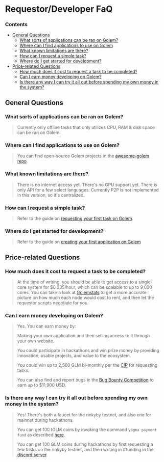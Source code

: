 # Requestor/Developer FaQ

### Contents
 - [General Questions](#general-questions)
   - [What sorts of applications can be ran on Golem?](#what-sorts-of-applications-can-be-ran-on-golem)
   - [Where can I find applications to use on Golem](#where-can-i-find-applications-to-use-on-golem)
   - [What known limitations are there?](#what-known-limitations-are-there)
   - [How can I request a simple task?](#how-can-i-request-a-simple-task)
   - [Where do I get started for development?](#where-do-i-get-started-for-development)
 - [Price-related Questions](#price-related-questions)
   - [How much does it cost to request a task to be completed?](#how-much-does-it-cost-to-request-a-task-to-be-completed)
   - [Can I earn money developing on Golem?](#can-i-earn-money-developing-on-golem)
   - [Is there any way I can try it all out before spending my own money in the system?](#is-there-any-way-i-can-try-it-all-out-before-spending-my-own-money-in-the-system)

## General Questions

### What sorts of applications can be ran on Golem?
> Currently only offline tasks that only utilizes CPU, RAM & disk space can be ran on Golem.

### Where can I find applications to use on Golem?
> You can find open-source Golem projects in the [awesome-golem repo](https://github.com/golemfactory/awesome-golem#%EF%B8%8F-apps).

### What known limitations are there?
> There is no internet access yet. There's no GPU support yet. There is only API for a few select languages. Currently P2P is not implemented in this version, so it's centralized.

### How can I request a simple task?
> Refer to the guide on [requesting your first task on Golem](https://github.com/figurestudios/community-golem-docs/blob/main/requesting/requesting-your-first-task.md).

### Where do I get started for development?
> Refer to the guide on [creating your first application on Golem](https://github.com/figurestudios/community-golem-docs/blob/main/developing/creating-your-first-app.md)

## Price-related Questions

### How much does it cost to request a task to be completed?
> At the time of writing, you should be able to get access to a single-core system for $0.035/hour, which can be scalable to up to 9,000 cores.
> You can take a look at [Golemstats](https://golemstats.com/) to get a more accurate picture on how much each node would cost to rent, and then let the requestor scripts negotiate for you.

### Can I earn money developing on Golem?
> Yes. You can earn money by: 
> 
> Making your own application and then selling access to it through your own website.
> 
> You could participate in hackathons and win prize money by providing innovation, usable projects, and value to the ecosystem.
> 
> You could win up to 2,500 GLM bi-monthly per the [CIP](https://blog.golemproject.net/community-incentives-program/) for requesting tasks.
> 
> You can also find and report bugs in the [Bug Bounty Competition](https://blog.golemproject.net/golem-bug-bounty-competition-yagna/) to earn up to $11,900 USD.

### Is there any way I can try it all out before spending my own money in the system?
> Yes! There's both a faucet for the rinkyby testnet, and also one for mainnet during hackathons.
> 
> You can get 100 tGLM coins by invoking the command `yagna payment fund` as described [here](https://handbook.golem.network/requestor-tutorials/flash-tutorial-of-requestor-development).
> 
> You can get 100 GLM coins during hackathons by first requesting a few tasks on the rinkyby testnet, and then writing in #funding in the [discord server](https://chat.golem.network).


